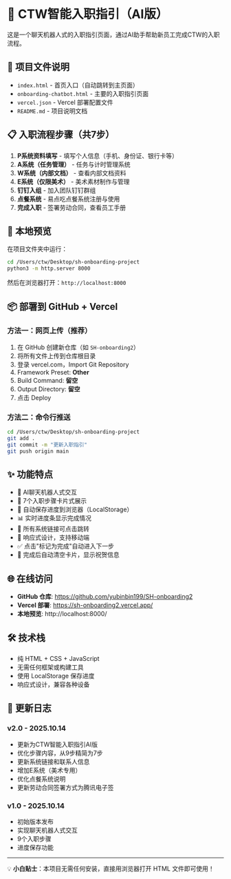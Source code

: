 # 🤖 CTW智能入职指引（AI版）

这是一个聊天机器人式的入职指引页面，通过AI助手帮助新员工完成CTW的入职流程。

## 📁 项目文件说明

- `index.html` - 首页入口（自动跳转到主页面）
- `onboarding-chatbot.html` - 主要的入职指引页面
- `vercel.json` - Vercel 部署配置文件
- `README.md` - 项目说明文档

## 📋 入职流程步骤（共7步）

1. **P系统资料填写** - 填写个人信息（手机、身份证、银行卡等）
2. **A系统（任务管理）** - 任务与计时管理系统
3. **W系统（内部文档）** - 查看内部文档资料
4. **E系统（仅限美术）** - 美术素材制作与管理
5. **钉钉入组** - 加入团队钉钉群组
6. **点餐系统** - 易点吃点餐系统注册与使用
7. **完成入职** - 签署劳动合同，查看员工手册

## 🚀 本地预览

在项目文件夹中运行：
```bash
cd /Users/ctw/Desktop/sh-onboarding-project
python3 -m http.server 8000
```

然后在浏览器打开：`http://localhost:8000`

## 📦 部署到 GitHub + Vercel

### 方法一：网页上传（推荐）
1. 在 GitHub 创建新仓库（如 `SH-onboarding2`）
2. 将所有文件上传到仓库根目录
3. 登录 vercel.com，Import Git Repository
4. Framework Preset: **Other**
5. Build Command: **留空**
6. Output Directory: **留空**
7. 点击 Deploy

### 方法二：命令行推送
```bash
cd /Users/ctw/Desktop/sh-onboarding-project
git add .
git commit -m "更新入职指引"
git push origin main
```

## ✨ 功能特点

- 🤖 AI聊天机器人式交互
- 📝 7个入职步骤卡片式展示
- 💾 自动保存进度到浏览器（LocalStorage）
- 📊 实时进度条显示完成情况
- 🔗 所有系统链接可点击跳转
- 📱 响应式设计，支持移动端
- ✅ 点击"标记为完成"自动进入下一步
- 🎉 完成后自动清空卡片，显示祝贺信息

## 🌐 在线访问

- **GitHub 仓库**: https://github.com/yubinbin199/SH-onboarding2
- **Vercel 部署**: https://sh-onboarding2.vercel.app/
- **本地预览**: http://localhost:8000/

## 🛠️ 技术栈

- 纯 HTML + CSS + JavaScript
- 无需任何框架或构建工具
- 使用 LocalStorage 保存进度
- 响应式设计，兼容各种设备

## 📝 更新日志

### v2.0 - 2025.10.14
- 更新为CTW智能入职指引AI版
- 优化步骤内容，从9步精简为7步
- 更新系统链接和联系人信息
- 增加E系统（美术专用）
- 优化点餐系统说明
- 更新劳动合同签署方式为腾讯电子签

### v1.0 - 2025.10.14
- 初始版本发布
- 实现聊天机器人式交互
- 9个入职步骤
- 进度保存功能

---

💡 **小白贴士**：本项目无需任何安装，直接用浏览器打开 HTML 文件即可使用！
